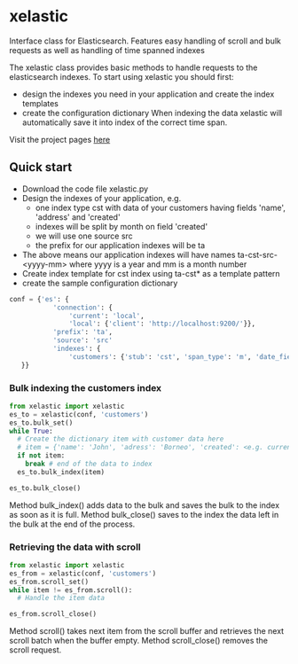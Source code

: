# xelastic
Interface class for Elasticsearch. Features easy handling of scroll and bulk requests as well as handling of time spanned indexes

The xelastic class provides basic methods to handle requests to the elasticsearch indexes. To start using xelastic you should first:
* design the indexes you need in your application and create the index templates
* create the configuration dictionary
When indexing the data xelastic will automatically save it into index of the correct time span.

Visit the project pages [here](https://jurisra.github.io/xelastic)

## Quick start
* Download the code file xelastic.py
* Design the indexes of your application, e.g.
  * one index type cst with data of your customers having fields 'name', 'address' and 'created'
  * indexes will be split by month on field 'created'
  * we will use one source src
  * the prefix for our application indexes will be ta
* The above means our application indexes will have names ta-cst-src-\<yyyy-mm\> where yyyy is a year and mm is a month number
* Create index template for cst index using ta-cst* as a template pattern 
* create the sample configuration dictionary

 ```python
 conf = {'es': {
            'connection': {
                'current': 'local',
                'local': {'client': 'http://localhost:9200/'}},
            'prefix': 'ta',
            'source': 'src'
            'indexes': {
                'customers': {'stub': 'cst', 'span_type': 'm', 'date_field': 'created'}}
    }}
```

### Bulk indexing the customers index

 ```python
 from xelastic import xelastic
 es_to = xelastic(conf, 'customers')
 es_to.bulk_set()
 while True:
   # Create the dictionary item with customer data here
   # item = {'name': 'John', 'adress': 'Borneo', 'created': <e.g. current time> }
   if not item:
     break # end of the data to index
   es_to.bulk_index(item)

es_to.bulk_close()
```
Method bulk_index() adds data to the bulk and saves the bulk to the index as soon as it is full.
Method bulk_close() saves to the index the data left in the bulk at the end of the process.

### Retrieving the data with scroll

```python
from xelastic import xelastic
es_from = xelastic(conf, 'customers')
es_from.scroll_set()
while item != es_from.scroll():
  # Handle the item data

es_from.scroll_close()
```
Method scroll() takes next item from the scroll buffer and retrieves the next scroll batch when
the buffer empty.
Method scroll_close() removes the scroll request.


